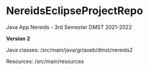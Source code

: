 # NereidsEclipseProjectRepo

Java App Nereids - 3rd Semester DMST 2021-2022

**Version 2**

Java classes: /src/main/java/gr/aueb/dmst/nereids2

Resources: /src/main/resources

